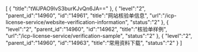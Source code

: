 [
	{
		"title":"tWJPAO9lvS3burKJvQn6JA=="
	},
	{
		"level":"2",
		"parent_id":"14960",
		"id":"14961",
		"title":"网站核验单信息",
		"url":"/icp-license-service/website-verification-information",
		"status":"2"
	},
	{
		"level":"2",
		"parent_id":"14960",
		"id":"14962",
		"title":"核验单样例",
		"url":"/icp-license-service/verification-sample",
		"status":"2"
	},
	{
		"level":"2",
		"parent_id":"14960",
		"id":"14963",
		"title":"常用资料下载",
		"status":"2"
	}
]
